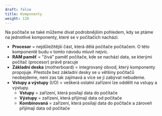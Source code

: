 ```yaml
---
draft: false
title: Komponenty
weight: 120
---
```


Na počítače se také můžeme dívat podrobnějším pohledem, kdy se ptáme na jednotlivé komponenty, které se v počítačích nachází.

- **Procesor** = nejdůležitější část, která dělá počítače počítačem. O této komponentě budu v tomto návodu mluvit nejvíc.
- **RAM paměť** = "živá" paměť počítače, kde se nachází data, se kterými počítač (procesor) právě pracuje
- **Základní deska** (motherboard) = integrovaný obvod, který komponenty propojuje. Přestože bez základní desky se u většiny počítačů neobejdeme, není zas tak zajímavá a více se ji zabývat nebudeme.
- **Vstupy a výstupy** (I/O) = veškerá ostatní zařízení lze oddělit na vstupy a výstupy.
  - **Vstupy** = zařízení, která posílají data do počítače
  - **Výstupy** = zařízení, která přijímají data od počítače
  - **Kombinovaná** = zařízení, která posílají data do počítače a zároveň přijímají data od počítače

